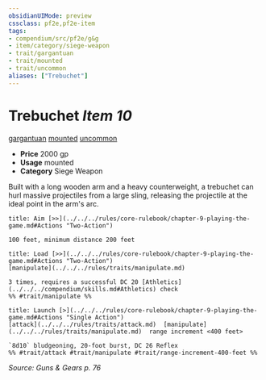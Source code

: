 ```yaml
---
obsidianUIMode: preview
cssclass: pf2e,pf2e-item
tags:
- compendium/src/pf2e/g&g
- item/category/siege-weapon
- trait/gargantuan
- trait/mounted
- trait/uncommon
aliases: ["Trebuchet"]
---
```

# Trebuchet *Item 10*  
[gargantuan](../../../Rules/traits/gargantuan-b1.md)  [mounted](../../../Rules/traits/mounted-g-g.md)  [uncommon](../../../Rules/traits/uncommon.md)  

- **Price** 2000 gp
- **Usage** mounted
- **Category** Siege Weapon

Built with a long wooden arm and a heavy counterweight, a trebuchet can hurl massive projectiles from a large sling, releasing the projectile at the ideal point in the arm's arc.

```ad-embed-ability
title: Aim [>>](../../../rules/core-rulebook/chapter-9-playing-the-game.md#Actions "Two-Action")

100 feet, minimum distance 200 feet
```

```ad-embed-ability
title: Load [>>](../../../rules/core-rulebook/chapter-9-playing-the-game.md#Actions "Two-Action")
[manipulate](../../../rules/traits/manipulate.md)  

3 times, requires a successful DC 20 [Athletics](../../../compendium/skills.md#Athletics) check  
%% #trait/manipulate %%
```

```ad-embed-ability
title: Launch [>](../../../rules/core-rulebook/chapter-9-playing-the-game.md#Actions "Single Action")
[attack](../../../rules/traits/attack.md)  [manipulate](../../../rules/traits/manipulate.md)  range increment <400 feet>  

`8d10` bludgeoning, 20-foot burst, DC 26 Reflex  
%% #trait/attack #trait/manipulate #trait/range-increment-400-feet %%
```

*Source: Guns & Gears p. 76*
